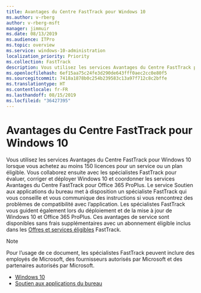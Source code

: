 ```yaml
---
title: Avantages du Centre FastTrack pour Windows 10
ms.author: v-rberg
author: v-rberg-msft
manager: jimmuir
ms.date: 08/13/2019
ms.audience: ITPro
ms.topic: overview
ms.service: windows-10-administration
localization_priority: Priority
ms.collection: FastTrack
description: Vous utilisez les services Avantages du Centre FastTrack pour Windows 10 lorsque vous achetez *au moins* 150 licences pour un service ou un plan éligible.
ms.openlocfilehash: 6ef15aa75c24fe3d290de643fff0aec2cc0e80f5
ms.sourcegitcommit: 7418a1878b0c254b239583c13a97f712c8c2bffe
ms.translationtype: HT
ms.contentlocale: fr-FR
ms.lasthandoff: 08/15/2019
ms.locfileid: "36427395"
---
```

# <a name="fasttrack-center-benefit-for-windows-10"></a>Avantages du Centre FastTrack pour Windows 10

Vous utilisez les services Avantages du Centre FastTrack pour Windows 10 lorsque vous achetez au moins 150 licences pour un service ou un plan éligible. Vous collaborez ensuite avec les spécialistes FastTrack pour évaluer, corriger et déployer Windows 10 et coordonner les services Avantages du Centre FastTrack pour Office 365 ProPlus. Le service Soutien aux applications du bureau met à disposition un spécialiste FastTrack qui vous conseille et vous communique des instructions si vous rencontrez des problèmes de compatibilité avec l’application.  Les spécialistes FastTrack vous guident également lors du déploiement et de la mise à jour de Windows 10 et Office 365 ProPlus. Ces avantages de service sont disponibles sans frais supplémentaires avec un abonnement éligible inclus dans les [Offres et services éligibles](M365-eligible-services-and-plans.md) FastTrack.
  
> [!NOTE]
> Pour l’usage de ce document, les spécialistes FastTrack peuvent inclure des employés de Microsoft, des fournisseurs autorisés par Microsoft et des partenaires autorisés par Microsoft. 
    
- [Windows 10](Win-10-windows-10.md)
- [Soutien aux applications du bureau](Win-10-desktop-app-assure.md)
  

  

 
